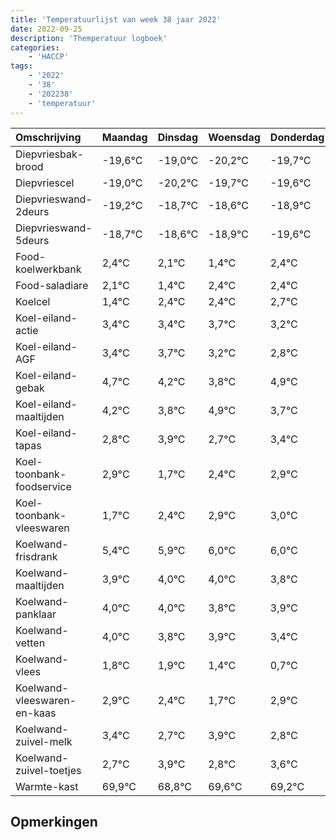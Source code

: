 ```yaml
---
title: 'Temperatuurlijst van week 38 jaar 2022'
date: 2022-09-25
description: 'Themperatuur logboek'
categories:
    - 'HACCP'
tags:
    - '2022'
    - '38'
    - '202238'
    - 'temperatuur'
---
```

|Omschrijving|Maandag|Dinsdag|Woensdag|Donderdag|Vrijdag|Zaterdag|Zondag|
|:---|:---|:---|:---|:---|:---|:---|:---|
|Diepvriesbak-brood|-19,6°C|-19,0°C|-20,2°C|-19,7°C|-19,6°C|-19,9°C|-20,6°C|
|Diepvriescel|-19,0°C|-20,2°C|-19,7°C|-19,6°C|-19,9°C|-20,6°C|-19,6°C|
|Diepvrieswand-2deurs|-19,2°C|-18,7°C|-18,6°C|-18,9°C|-19,6°C|-18,6°C|-18,6°C|
|Diepvrieswand-5deurs|-18,7°C|-18,6°C|-18,9°C|-19,6°C|-18,6°C|-18,6°C|-18,3°C|
|Food-koelwerkbank|2,4°C|2,1°C|1,4°C|2,4°C|2,4°C|2,7°C|2,2°C|
|Food-saladiare|2,1°C|1,4°C|2,4°C|2,4°C|2,7°C|2,2°C|1,8°C|
|Koelcel|1,4°C|2,4°C|2,4°C|2,7°C|2,2°C|1,8°C|2,9°C|
|Koel-eiland-actie|3,4°C|3,4°C|3,7°C|3,2°C|2,8°C|3,9°C|2,7°C|
|Koel-eiland-AGF|3,4°C|3,7°C|3,2°C|2,8°C|3,9°C|2,7°C|3,4°C|
|Koel-eiland-gebak|4,7°C|4,2°C|3,8°C|4,9°C|3,7°C|4,4°C|4,9°C|
|Koel-eiland-maaltijden|4,2°C|3,8°C|4,9°C|3,7°C|4,4°C|4,9°C|5,0°C|
|Koel-eiland-tapas|2,8°C|3,9°C|2,7°C|3,4°C|3,9°C|4,0°C|4,0°C|
|Koel-toonbank-foodservice|2,9°C|1,7°C|2,4°C|2,9°C|3,0°C|3,0°C|2,8°C|
|Koel-toonbank-vleeswaren|1,7°C|2,4°C|2,9°C|3,0°C|3,0°C|2,8°C|2,9°C|
|Koelwand-frisdrank|5,4°C|5,9°C|6,0°C|6,0°C|5,8°C|5,9°C|5,4°C|
|Koelwand-maaltijden|3,9°C|4,0°C|4,0°C|3,8°C|3,9°C|3,4°C|2,7°C|
|Koelwand-panklaar|4,0°C|4,0°C|3,8°C|3,9°C|3,4°C|2,7°C|3,9°C|
|Koelwand-vetten|4,0°C|3,8°C|3,9°C|3,4°C|2,7°C|3,9°C|2,8°C|
|Koelwand-vlees|1,8°C|1,9°C|1,4°C|0,7°C|1,9°C|0,8°C|1,6°C|
|Koelwand-vleeswaren-en-kaas|2,9°C|2,4°C|1,7°C|2,9°C|1,8°C|2,6°C|2,2°C|
|Koelwand-zuivel-melk|3,4°C|2,7°C|3,9°C|2,8°C|3,6°C|3,2°C|3,7°C|
|Koelwand-zuivel-toetjes|2,7°C|3,9°C|2,8°C|3,6°C|3,2°C|3,7°C|4,0°C|
|Warmte-kast|69,9°C|68,8°C|69,6°C|69,2°C|69,7°C|70,0°C|69,4°C|

## Opmerkingen



